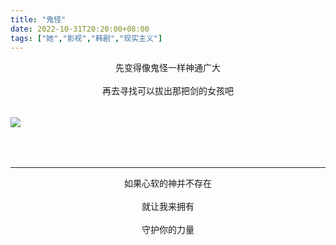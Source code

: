```yaml
---
title: "鬼怪"
date: 2022-10-31T20:20:00+08:00
tags: ["她","影视","韩剧","现实主义"]
---
```


<center>
先变得像鬼怪一样神通广大
<br><br>
再去寻找可以拔出那把剑的女孩吧
</center>

<img style = "margin-top : 33px;margin-bottom: 50px;" src = "https://cdn.jsdelivr.net/gh/AlexLiu2022/resources/img/blog-picture-i-can-see-your-sword.JPG" />

---

<center>
如果心软的神并不存在
<br><br>
就让我来拥有
<br><br>
守护你的力量
</center>

<style>
.post-body {
    margin-top: 0 !important;
}

h1 {
  margin: 0 !important;
}
</style>


